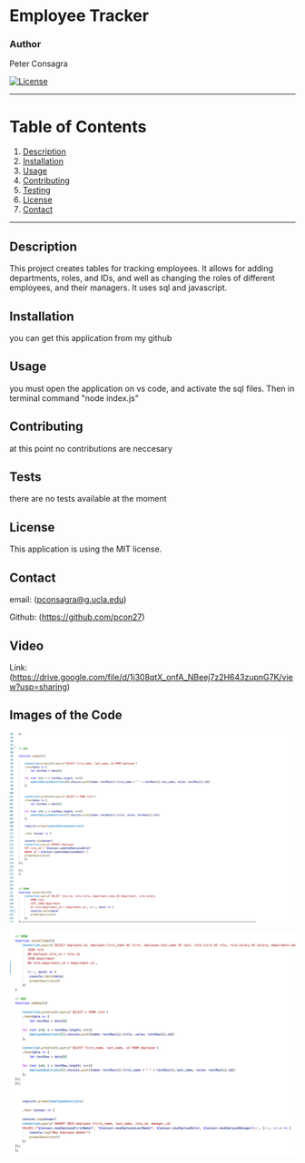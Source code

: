 # Employee Tracker
### Author
 Peter Consagra

[![License](https://img.shields.io/badge/License-MIT-yellow.svg)](https://opensource.org/licenses/MIT)

---

# Table of Contents 
1. [Description](#description)
2. [Installation](#installation)
3. [Usage](#usage)
5. [Contributing](#contributing)
6. [Testing](#tests)
7. [License](#license)
8. [Contact](#contact)

---

## Description
This project creates tables for tracking employees. It allows for adding departments, roles, and IDs, and well as changing the roles of different employees, and their managers. It uses sql and javascript.

## Installation 
you can get this application from my github 

## Usage 
you must open the application on vs code, and activate the sql files. Then in terminal command "node index.js"

## Contributing
at this point no contributions are neccesary 

## Tests
there are no tests available at the moment

## License
This application is using the MIT license. 

## Contact
email: (pconsagra@g.ucla.edu)

Github: (https://github.com/pcon27)

## Video 
Link: (https://drive.google.com/file/d/1j308qtX_onfA_NBeej7z2H643zupnG7K/view?usp=sharing)

## Images of the Code
![alt text](https://github.com/Pcon27/Employee_tracker/blob/b3dd394cbdc46347afb2606c6a7d73afecf2089a/assets/Employee%20Tracker%20Image%201.png)

![alt text](https://github.com/Pcon27/Employee_tracker/blob/b3dd394cbdc46347afb2606c6a7d73afecf2089a/assets/Employee%20Tracker%20Image%202.png)

